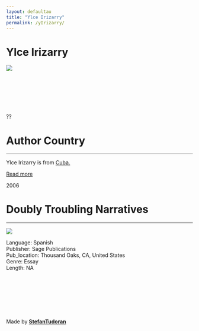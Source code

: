 ```yaml
---
layout: defaultau
title: "Ylce Irizarry"
permalink: /yIrizarry/
---
```

<!-- partial:index.partial.html -->
<div class="content">
    <h1>Ylce Irizarry</h1>
    <div class="quote">
        <div><img src="https://latinxstudiesassociation.org/wp-content/uploads/2021/03/Ylce-Irizarry.jpg" class="logo"></div>
    </div>
    <div class="timeline">
        <div style="padding-bottom:100px;"></div>
        <div class="block">
            <div class="date right"><p class="right"> </p> ?? </div>
            <div class="dot"></div>
            <div class="left first">
            <div class="author_country">
                <h1>Author Country</h1><hr>
            <div class="aclocation"><p>Ylce Irizarry is from <a href="http://localhost:4000/14">Cuba.</a></p></div>
              <div class="acreadmore">  <a href="#" target="_blank">Read more</a></div>
            </div>
            </div>
        </div>
        <div class="block">
            <div class="date left"><p class="left">2006</p></div>
            <div class="dot"></div>
            <div class="right">
                <h1>Doubly Troubling Narratives</h1><hr>
                <p><img src="https://www.tandfonline.com/action/showCoverImage?doi=10.1080/ycas20.v004.i02"></p>
                <p>Language: Spanish<br/>
                Publisher: Sage Publications<br/>
                Pub_location: Thousand Oaks, CA, United States<br/>
                Genre: Essay<br/>
                Length: NA</p>
            </div>
        </div>
        <div style="padding-bottom:100px;"></div>
    </div>
    <div id="footer">
        <p id="copyright">Made by&nbsp;<strong><a href="https://www.linkedin.com/in/nicolae-stefan-tudoran-b02291127/" target="_blank">StefanTudoran</a></strong></p>
    </div>
</div>
<!-- partial -->
  <script src='https://cdnjs.cloudflare.com/ajax/libs/jquery/3.1.1/jquery.min.js'></script><script  src="assets/js/authorscript.js"></script>
